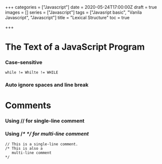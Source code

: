 +++
categories = ["Javascript"]
date = 2020-05-24T17:00:00Z
draft = true
images = []
series = ["Javascript"]
tags = ["Javasript basic", "Vanila Javascript", "Javascript"]
title = "Lexical Structure"
toc = true

+++
# The Text of a JavaScript Program

### Case-sensitive

    while != Whilte != WHILE

### Auto ignore spaces and line break

# Comments

### Using // for single-line comment

### Using /_* */ for multi-line comment_

    // This is a single-line comment.
    /* This is also a
       multi-line comment
    */